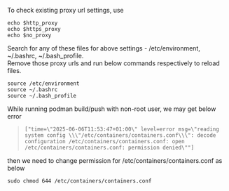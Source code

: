 To check existing proxy url settings, use
```
echo $http_proxy
echo $https_proxy
echo $no_proxy
```

Search for any of these files for above settings - /etc/environment, ~/.bashrc, ~/.bash_profile.\
Remove those proxy urls and run below commands respectively to reload files.
```
source /etc/environment
source ~/.bashrc
source ~/.bash_profile
```

While running podman build/push with non-root user, we may get below error
> ```["time=\"2025-06-06T11:53:47+01:00\" level=error msg=\"reading system config \\\"/etc/containers/containers.conf\\\": decode configuration /etc/containers/containers.conf: open /etc/containers/containers.conf: permission denied\""]```

then we need to change permission for /etc/containers/containers.conf as below
```
sudo chmod 644 /etc/containers/containers.conf
```

